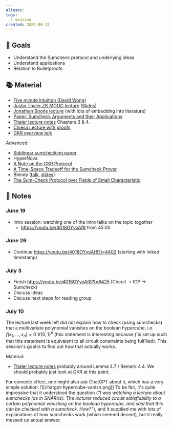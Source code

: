 ```yaml
---
aliases: 
tags:
  - session
created: 2024-06-13
---
```

## 🎯 Goals
- Understand the Sumcheck protocol and underlying ideas
- Understand applications
- Relation to Bulletproofs

## 📚 Material
- [Five minute intuition (David Wong)](https://www.youtube.com/watch?v=XV62OB022tU)
- [Justin Thaler ZK MOOC lecture](https://youtu.be/4018OYyoAf8) ([Slides](https://zk-learning.org/assets/lecture4.pdf))
- [Jonathan Bootle lecture](https://youtu.be/TmSOC8FN2GE) (with lots of embedding into literature)
- [Paper: Sumcheck Arguments and their Applications](https://eprint.iacr.org/2021/333)
- [Thaler lecture notes](https://people.cs.georgetown.edu/jthaler/ProofsArgsAndZK.pdf) Chapters 3 & 4.
- [Chiesa Lecture with proofs](https://www.youtube.com/watch?v=N1-67VPrsbA)
- [GKR overview talk](https://youtu.be/x8pUxFptfb0?t=416)


Advanced:
- [Sublinear sumchecking paper](https://eprint.iacr.org/2024/816)
- HyperNova
- [A Note on the GKR Protocol](https://people.cs.georgetown.edu/jthaler/GKRNote.pdf) 
- [A Time-Space Tradeoff for the Sumcheck Prover](https://eprint.iacr.org/2024/524)
- Blendy ([talk](https://www.youtube.com/live/pS3REeCWMQ8?si=qPSqKqV4dI-pcjq0), [slides](https://drive.google.com/file/d/1SUguLkKis_xpiY3mgmKEsp0dg5BXM2Y7/view?pli=1))
- [The Sum-Check Protocol over Fields of Small Characteristic](https://eprint.iacr.org/2024/1046)

## 📝 Notes
### June 19
- Intro session: watching one of the intro talks on the topic together
	- https://youtu.be/4018OYyoAf8 from 45:00

### June 26
- Continue https://youtu.be/4018OYyoAf8?t=4402 (starting with linked timestamp)

### July 3
- Finish https://youtu.be/4018OYyoAf8?t=6425 (Circuit → IOP → Sumcheck)
- Discuss ideas
- Discuss next steps for reading group

### July 10
The lecture last week left did not explain how to check (using sumchecks) that a multivariate polynomial vanishes on the boolean hypercube, i.e. $f(x_1,\dots,x_n) = 0\ \forall \{0,1\}^n$ (this statement is interesting because $f$ is set up such that this statement is equivalent to all circuit constraints being fulfilled).
This session's goal is to find out how that actually works.

Material: 
- [Thaler lecture notes](https://people.cs.georgetown.edu/jthaler/ProofsArgsAndZK.pdf)  probably around Lemma 4.7 / Remark 4.4. We should probably just look at GKR at this point. 

For comedic effect, one might also ask ChatGPT about it, which has a very simple solution:
![[chatgpt-hypercube-vanish.png]]
To be fair, it's quite impressive that it understood the question (*"I was watching a lecture about sumchecks (as in SNARKs). The lecturer reduced circuit satisfiability to a certain polynomial vanishing on the boolean hypercube, and said that this can be checked with a sumcheck. How?"*), and it supplied me with lots of explanations of how sumchecks work (which seemed decent), but it really messed up actual answer.